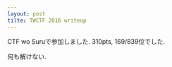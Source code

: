 ```yaml
---
layout: post
tilte: TWCTF 2016 writeup
---
```


CTF wo Suruで参加しました. 310pts, 169/839位でした.

何も解けない.


#
